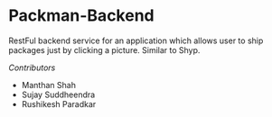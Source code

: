 # Packman-Backend
RestFul backend service for an application which allows user to ship packages just by clicking a picture. Similar to Shyp.

_Contributors_
- Manthan Shah
- Sujay Suddheendra
- Rushikesh Paradkar
